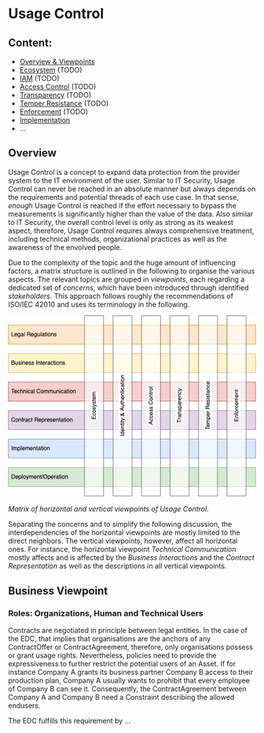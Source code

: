 # Usage Control

## Content:

- [Overview & Viewpoints](./README.md)
- [Ecosystem](ecosystem.md) (TODO)
- [IAM](iam.md) (TODO)
- [Access Control](access_control.md) (TODO)
- [Transparency](transparency.md) (TODO)
- [Temper Resistance](temper_resistance.md) (TODO)
- [Enforcement](enforcement.md) (TODO)
- [Implementation](./Implementation/README.md)
- ...

## Overview

Usage Control is a concept to expand data protection from the provider system to the IT environment of the user. Similar to IT Security, Usage Control can never be reached in an absolute manner but always depends on the requirements and potential threads of each use case. In that sense, _enough_ Usage Control is reached if the effort necessary to bypass the measurements is significantly higher than the value of the data. Also similar to IT Security, the overall control level is only as strong as its weakest aspect, therefore, Usage Control requires always comprehensive treatment, including technical methods, organizational practices as well as the awareness of the envolved people.

Due to the complexity of the topic and the huge amount of influencing factors, a matrix structure is outlined in the following to organise the various aspects. The relevant topics are grouped in _viewpoints_, each regarding a dedicated set of _concerns_, which have been introduced through identified _stakeholders_. This approach follows roughly the recommendations of ISO/IEC 42010 and uses its terminology in the following.

![Viewpoints](diagrams/usage_control_viewpoints.png)

*Matrix of horizontal and vertical viewpoints of Usage Control.*

Separating the concerns and to simplify the following discussion, the interdependencies of the horizontal viewpoints are mostly limited to the direct neighbors. The vertical viewpoints, however, affect all horizontal ones. For instance, the horizontal viewpoint _Technical Communication_ mostly affects and is affected by the _Business Interactions_ and the _Contract Representation_ as well as the descriptions in all vertical viewpoints.


## Business Viewpoint

### Roles: Organizations, Human and Technical Users

Contracts are negotiated in principle between legal entities. In the case of the EDC, that implies that organisations are the anchors of any ContractOffer or ContractAgreement, therefore, only organisations possess or grant usage rights. Nevertheless, policies need to provide the expressiveness to further restrict the potential users of an Asset. If for instance Company A grants its business partner Company B access to their production plan, Company A usually wants to prohibit that every employee of Company B can see it. Consequently, the ContractAgreement between Company A and Company B need a Constraint describing the allowed endusers.

The EDC fulfills this requirement by ... <!-- TODO: Explain the solution. -->
